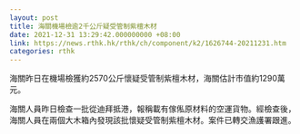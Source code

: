 ```yaml
---
layout: post
title: 海關機場檢逾2千公斤疑受管制紫檀木材
date: 2021-12-31 13:29:42.000000000 +08:00
link: https://news.rthk.hk/rthk/ch/component/k2/1626744-20211231.htm
categories: rthk
---
```


海關昨日在機場檢獲約2570公斤懷疑受管制紫檀木材，海關估計市值約1290萬元。

海關人員昨日檢查一批從迪拜抵港，報稱載有傢俬原材料的空運貨物。經檢查後，海關人員在兩個大木箱內發現該批懷疑受管制紫檀木材。案件已轉交漁護署跟進。
